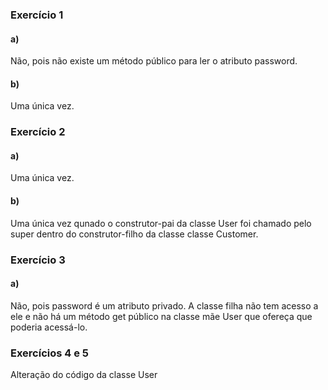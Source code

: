 ### Exercício 1
#### a)
Não, pois não existe um método público para ler o atributo password.

#### b)
Uma única vez.

### Exercício 2
#### a)
Uma única vez.

#### b)
Uma única vez qunado o construtor-pai da classe User foi chamado pelo super dentro do construtor-filho da classe classe Customer.

### Exercício 3
#### a)
Não, pois password é um atributo privado. A classe filha não tem acesso a ele e não há um método get público na classe mãe User que ofereça que poderia acessá-lo.

### Exercícios 4 e 5
Alteração do código da classe User